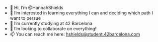 - 👋 Hi, I’m @HannahShields
- 👀 I’m interested in learning everything I can and deciding which path I want to persue
- 🌱 I’m currently studying at 42 Barcelona
- 💞️ I’m looking to collaborate on everything!
- 📫 You can reach me here: hshields@student.42barcelona.com
<!---
HannahShields/HannahShields is a ✨ special ✨ repository because its `README.md` (this file) appears on your GitHub profile.
You can click the Preview link to take a look at your changes.
--->
